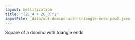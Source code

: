 ```yaml
---
layout: hellification
title: "(2C_4 + 2C_3)^2"
inputFile: _data/out-domino-with-triangle-ends-pow2.json
---
```


Square of a domino with triangle ends